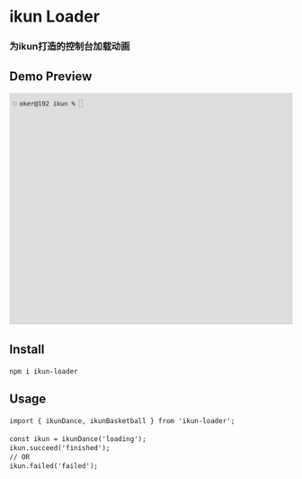 # ikun Loader
### 为ikun打造的控制台加载动画


## Demo Preview
![demo](demo.gif)

## Install
```
npm i ikun-loader

```

## Usage
```
import { ikunDance, ikunBasketball } from 'ikun-loader';

const ikun = ikunDance('loading');
ikun.succeed('finished');
// OR
ikun.failed('failed');

```



